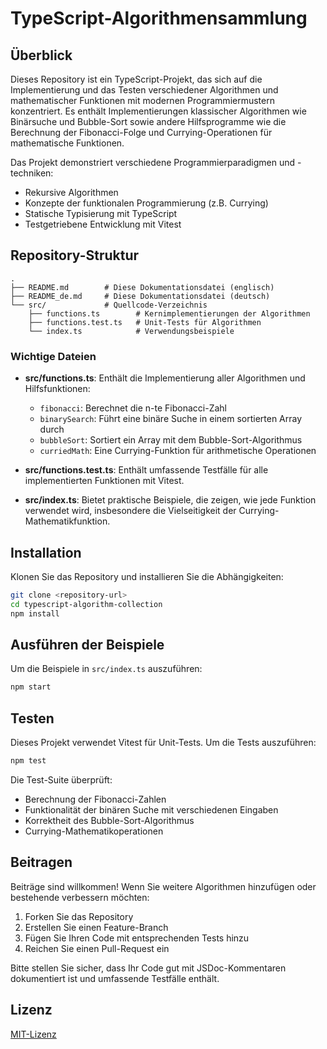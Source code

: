 # TypeScript-Algorithmensammlung

## Überblick

Dieses Repository ist ein TypeScript-Projekt, das sich auf die Implementierung und das Testen verschiedener Algorithmen und mathematischer Funktionen mit modernen Programmiermustern konzentriert. Es enthält Implementierungen klassischer Algorithmen wie Binärsuche und Bubble-Sort sowie andere Hilfsprogramme wie die Berechnung der Fibonacci-Folge und Currying-Operationen für mathematische Funktionen.

Das Projekt demonstriert verschiedene Programmierparadigmen und -techniken:
- Rekursive Algorithmen
- Konzepte der funktionalen Programmierung (z.B. Currying)
- Statische Typisierung mit TypeScript
- Testgetriebene Entwicklung mit Vitest

## Repository-Struktur

```
.
├── README.md        # Diese Dokumentationsdatei (englisch)
├── README_de.md     # Diese Dokumentationsdatei (deutsch)
└── src/             # Quellcode-Verzeichnis
    ├── functions.ts        # Kernimplementierungen der Algorithmen
    ├── functions.test.ts   # Unit-Tests für Algorithmen
    └── index.ts            # Verwendungsbeispiele
```

### Wichtige Dateien

- **src/functions.ts**: Enthält die Implementierung aller Algorithmen und Hilfsfunktionen:
  - `fibonacci`: Berechnet die n-te Fibonacci-Zahl
  - `binarySearch`: Führt eine binäre Suche in einem sortierten Array durch
  - `bubbleSort`: Sortiert ein Array mit dem Bubble-Sort-Algorithmus
  - `curriedMath`: Eine Currying-Funktion für arithmetische Operationen

- **src/functions.test.ts**: Enthält umfassende Testfälle für alle implementierten Funktionen mit Vitest.

- **src/index.ts**: Bietet praktische Beispiele, die zeigen, wie jede Funktion verwendet wird, insbesondere die Vielseitigkeit der Currying-Mathematikfunktion.

## Installation

Klonen Sie das Repository und installieren Sie die Abhängigkeiten:

```bash
git clone <repository-url>
cd typescript-algorithm-collection
npm install
```

## Ausführen der Beispiele

Um die Beispiele in `src/index.ts` auszuführen:

```bash
npm start
```

## Testen

Dieses Projekt verwendet Vitest für Unit-Tests. Um die Tests auszuführen:

```bash
npm test
```

Die Test-Suite überprüft:
- Berechnung der Fibonacci-Zahlen
- Funktionalität der binären Suche mit verschiedenen Eingaben
- Korrektheit des Bubble-Sort-Algorithmus
- Currying-Mathematikoperationen

## Beitragen

Beiträge sind willkommen! Wenn Sie weitere Algorithmen hinzufügen oder bestehende verbessern möchten:

1. Forken Sie das Repository
2. Erstellen Sie einen Feature-Branch
3. Fügen Sie Ihren Code mit entsprechenden Tests hinzu
4. Reichen Sie einen Pull-Request ein

Bitte stellen Sie sicher, dass Ihr Code gut mit JSDoc-Kommentaren dokumentiert ist und umfassende Testfälle enthält.

## Lizenz

[MIT-Lizenz](LICENSE)
